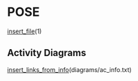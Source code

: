 # POSE

[insert_file](../../34_ABIF_ACIF_POSE_EXERCISES/GameOfLife/Task.md)(1)

## Activity Diagrams

[insert_links_from_info](http://www.plantuml.com/plantuml/proxy?cache=no&src=https://raw.githubusercontent.com/leoggehrer/2324-34_ABIF_ACIF_POSE/master/GameOfLife.ConApp/diagrams)(diagrams/ac_info.txt)
